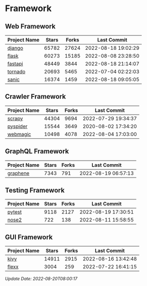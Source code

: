 # Framework

## Web Framework
| Project Name | Stars | Forks | Last Commit |
| ------------ | ----- | ----- | ----------- |
| [django](https://github.com/django/django) | 65782 | 27624 | 2022-08-18 19:02:29 |
| [flask](https://github.com/pallets/flask) | 60273 | 15185 | 2022-08-08 23:28:50 |
| [fastapi](https://github.com/tiangolo/fastapi) | 48449 | 3844 | 2022-08-18 21:14:07 |
| [tornado](https://github.com/tornadoweb/tornado) | 20693 | 5465 | 2022-07-04 02:22:03 |
| [sanic](https://github.com/sanic-org/sanic) | 16374 | 1459 | 2022-08-18 09:05:05 |

## Crawler Framework
| Project Name | Stars | Forks | Last Commit |
| ------------ | ----- | ----- | ----------- |
| [scrapy](https://github.com/scrapy/scrapy) | 44304 | 9694 | 2022-07-29 19:34:37 |
| [pyspider](https://github.com/binux/pyspider) | 15544 | 3649 | 2020-08-02 17:34:20 |
| [webmagic](https://github.com/code4craft/webmagic) | 10498 | 4078 | 2022-08-04 17:03:00 |

## GraphQL Framework
| Project Name | Stars | Forks | Last Commit |
| ------------ | ----- | ----- | ----------- |
| [graphene](https://github.com/graphql-python/graphene) | 7343 | 791 | 2022-08-19 06:57:13 |

## Testing Framework
| Project Name | Stars | Forks | Last Commit |
| ------------ | ----- | ----- | ----------- |
| [pytest](https://github.com/pytest-dev/pytest) | 9118 | 2127 | 2022-08-19 17:30:51 |
| [nose2](https://github.com/nose-devs/nose2) | 722 | 138 | 2022-08-11 15:58:55 |

## GUI Framework
| Project Name | Stars | Forks | Last Commit |
| ------------ | ----- | ----- | ----------- |
| [kivy](https://github.com/kivy/kivy) | 14911 | 2915 | 2022-08-16 13:42:48 |
| [flexx](https://github.com/flexxui/flexx) | 3004 | 259 | 2022-07-22 16:41:15 |

*Update Date: 2022-08-20T08:00:17*